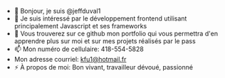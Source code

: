- 👋 Bonjour, je suis @jeffduval1
- 👀 Je suis intéressé par le développement frontend utilisant principalement Javascript et ses frameworks
- 🌱 Vous trouverez sur ce github mon portfolio qui vous permettra d'en apprendre plus sur moi et sur mes projets réalisés par le pass
- 📫 Mon numéro de cellulaire: 418-554-5828
- Mon adresse courriel: kfu1@hotmail.fr
- ⚡ À propos de moi: Bon vivant, travailleur dévoué, passionné 

<!---
jeffduval1/jeffduval1 is a ✨ special ✨ repository because its `README.md` (this file) appears on your GitHub profile.
You can click the Preview link to take a look at your changes.
--->
